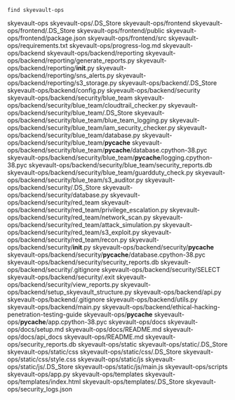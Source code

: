 ```ssh
find skyevault-ops
```
skyevault-ops
skyevault-ops/.DS_Store
skyevault-ops/frontend
skyevault-ops/frontend/.DS_Store
skyevault-ops/frontend/public
skyevault-ops/frontend/package.json
skyevault-ops/frontend/src
skyevault-ops/requirements.txt
skyevault-ops/progress-log.md
skyevault-ops/backend
skyevault-ops/backend/reporting
skyevault-ops/backend/reporting/generate_reports.py
skyevault-ops/backend/reporting/__init__.py
skyevault-ops/backend/reporting/sns_alerts.py
skyevault-ops/backend/reporting/s3_storage.py
skyevault-ops/backend/.DS_Store
skyevault-ops/backend/config.py
skyevault-ops/backend/security
skyevault-ops/backend/security/blue_team
skyevault-ops/backend/security/blue_team/cloudtrail_checker.py
skyevault-ops/backend/security/blue_team/.DS_Store
skyevault-ops/backend/security/blue_team/blue_team_logging.py
skyevault-ops/backend/security/blue_team/iam_security_checker.py
skyevault-ops/backend/security/blue_team/database.py
skyevault-ops/backend/security/blue_team/__pycache__
skyevault-ops/backend/security/blue_team/__pycache__/database.cpython-38.pyc
skyevault-ops/backend/security/blue_team/__pycache__/logging.cpython-38.pyc
skyevault-ops/backend/security/blue_team/security_reports.db
skyevault-ops/backend/security/blue_team/guardduty_check.py
skyevault-ops/backend/security/blue_team/s3_auditor.py
skyevault-ops/backend/security/.DS_Store
skyevault-ops/backend/security/database.py
skyevault-ops/backend/security/red_team
skyevault-ops/backend/security/red_team/privilege_escalation.py
skyevault-ops/backend/security/red_team/network_scan.py
skyevault-ops/backend/security/red_team/attack_simulation.py
skyevault-ops/backend/security/red_team/s3_exploit.py
skyevault-ops/backend/security/red_team/recon.py
skyevault-ops/backend/security/__init__.py
skyevault-ops/backend/security/__pycache__
skyevault-ops/backend/security/__pycache__/database.cpython-38.pyc
skyevault-ops/backend/security/security_reports.db
skyevault-ops/backend/security/.gitignore
skyevault-ops/backend/security/SELECT
skyevault-ops/backend/security/.exit
skyevault-ops/backend/security/view_reports.py
skyevault-ops/backend/setup_skyevault_structure.py
skyevault-ops/backend/api.py
skyevault-ops/backend/.gitignore
skyevault-ops/backend/utils.py
skyevault-ops/backend/main.py
skyevault-ops/backend/ethical-hacking-penetration-testing-guide
skyevault-ops/__pycache__
skyevault-ops/__pycache__/app.cpython-38.pyc
skyevault-ops/docs
skyevault-ops/docs/setup.md
skyevault-ops/docs/README.md
skyevault-ops/docs/api_docs
skyevault-ops/README.md
skyevault-ops/security_reports.db
skyevault-ops/static
skyevault-ops/static/.DS_Store
skyevault-ops/static/css
skyevault-ops/static/css/.DS_Store
skyevault-ops/static/css/style.css
skyevault-ops/static/js
skyevault-ops/static/js/.DS_Store
skyevault-ops/static/js/main.js
skyevault-ops/scripts
skyevault-ops/app.py
skyevault-ops/templates
skyevault-ops/templates/index.html
skyevault-ops/templates/.DS_Store
skyevault-ops/security_logs.json
